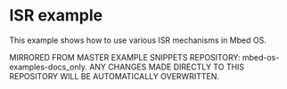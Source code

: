 # ISR example

This example shows how to use various ISR mechanisms in Mbed OS.


MIRRORED FROM MASTER EXAMPLE SNIPPETS REPOSITORY: mbed-os-examples-docs_only.
ANY CHANGES MADE DIRECTLY TO THIS REPOSITORY WILL BE AUTOMATICALLY OVERWRITTEN.
